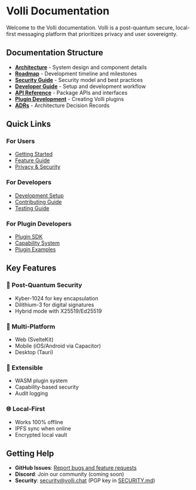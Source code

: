# Volli Documentation

Welcome to the Volli documentation. Volli is a post-quantum secure, local-first messaging platform that prioritizes privacy and user sovereignty.

## Documentation Structure

- **[Architecture](./ARCHITECTURE.md)** - System design and component details
- **[Roadmap](./ROADMAP.md)** - Development timeline and milestones
- **[Security Guide](./SECURITY.md)** - Security model and best practices
- **[Developer Guide](./DEVELOPER.md)** - Setup and development workflow
- **[API Reference](./API.md)** - Package APIs and interfaces
- **[Plugin Development](./PLUGINS.md)** - Creating Volli plugins
- **[ADRs](./adr/)** - Architecture Decision Records

## Quick Links

### For Users
- [Getting Started](./getting-started.md)
- [Feature Guide](./features.md)
- [Privacy & Security](./privacy.md)

### For Developers
- [Development Setup](./DEVELOPER.md#setup)
- [Contributing Guide](./CONTRIBUTING.md)
- [Testing Guide](./TESTING.md)

### For Plugin Developers
- [Plugin SDK](./PLUGINS.md)
- [Capability System](./capabilities.md)
- [Plugin Examples](../plugins/)

## Key Features

### 🔐 Post-Quantum Security
- Kyber-1024 for key encapsulation
- Dilithium-3 for digital signatures
- Hybrid mode with X25519/Ed25519

### 📱 Multi-Platform
- Web (SvelteKit)
- Mobile (iOS/Android via Capacitor)
- Desktop (Tauri)

### 🔌 Extensible
- WASM plugin system
- Capability-based security
- Audit logging

### 🌐 Local-First
- Works 100% offline
- IPFS sync when online
- Encrypted local vault

## Getting Help

- **GitHub Issues**: [Report bugs and feature requests](https://github.com/volli/volli/issues)
- **Discord**: Join our community (coming soon)
- **Security**: security@volli.chat (PGP key in [SECURITY.md](./SECURITY.md))
